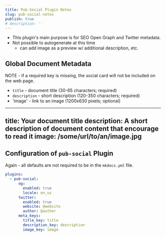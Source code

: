 ```yaml
---
title: Pub-Social Plugin Notes
slug: pub-social-notes
publish: true
# description: ''
---
```


- This plugin's main purpose is for SEO Open Graph and Twitter metadata.
- Not possible to autogenerate at this time
	- can add image as a preview w/ additional description, etc.

## Global Document Metadata

NOTE - if a required key is missing, the social card will not be included on the web page.

- `title` - document title (30-65 characters; required)
- `description` - short description (120-350 characters; required)
- 'image' - link to an image (1200x630 pixels; optional)

---
title: Your document title
description: A short description of document content that encourage to read it
image: /some/url/to/an/image.jpg
---

## Configuration of `pub-social` Plugin

Again - all defaults are not required to be in the `mkdocs.yml` file.

```yaml
plugins:
  - pub-social:
      og:
        enabled: true
        locale: en_us
      twitter:
        enabled: true
        website: @website
        author: @author
      meta_keys:
        title_key: title
        description_key: description
        image_key: image


```


